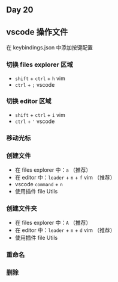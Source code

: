 ## Day 20

## vscode 操作文件

在 keybindings.json 中添加按键配置

### 切换 files explorer 区域

* `shift` + `ctrl` + `h` vim
* `ctrl` + `;`  vscode

### 切换 editor 区域

* `shift` + `ctrl` + `i` vim
* `ctrl` + `'`  vscode

### 移动光标


### 创建文件

* 在 files explorer 中：`a` （推荐）
* 在 editor 中：`leader` + `n` + `f` vim （推荐）
* vscode `command` + `n`
* 使用插件 file Utils 

### 创建文件夹

* 在 files explorer 中：`A` （推荐）
* 在 editor 中：`leader` + `n` + `d` vim （推荐）
* 使用插件 file Utils 

### 重命名

### 删除